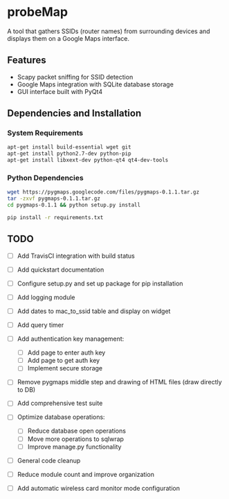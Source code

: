 # probeMap

A tool that gathers SSIDs (router names) from surrounding devices and displays them on a Google Maps interface.

## Features
- Scapy packet sniffing for SSID detection
- Google Maps integration with SQLite database storage
- GUI interface built with PyQt4

## Dependencies and Installation

### System Requirements
```bash
apt-get install build-essential wget git
apt-get install python2.7-dev python-pip 
apt-get install libxext-dev python-qt4 qt4-dev-tools 
```

### Python Dependencies
```bash
wget https://pygmaps.googlecode.com/files/pygmaps-0.1.1.tar.gz
tar -zxvf pygmaps-0.1.1.tar.gz
cd pygmaps-0.1.1 && python setup.py install

pip install -r requirements.txt
```

## TODO

- [ ] Add TravisCI integration with build status
- [ ] Add quickstart documentation
- [ ] Configure setup.py and set up package for pip installation
- [ ] Add logging module

- [ ] Add dates to mac_to_ssid table and display on widget
- [ ] Add query timer
- [ ] Add authentication key management:
  - [ ] Add page to enter auth key
  - [ ] Add page to get auth key
  - [ ] Implement secure storage

- [ ] Remove pygmaps middle step and drawing of HTML files (draw directly to DB)
- [ ] Add comprehensive test suite
- [ ] Optimize database operations:
  - [ ] Reduce database open operations
  - [ ] Move more operations to sqlwrap
  - [ ] Improve manage.py functionality

- [ ] General code cleanup
- [ ] Reduce module count and improve organization
- [ ] Add automatic wireless card monitor mode configuration
